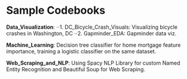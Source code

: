 # Sample Codebooks

**Data_Visualization**:
⋅⋅1. DC_Bicycle_Crash_Visuals: Visualizing bicycle crashes in Washington, DC
⋅⋅2. Gapminder_EDA: Gapminder data viz.

**Machine_Learning**: Decision tree classifier for home mortgage feature importance, training a logistic classifier on the same dataset.

**Web_Scraping_and_NLP**: Using Spacy NLP Library for custom Named Entity Recognition and Beautiful Soup for Web Scraping.

